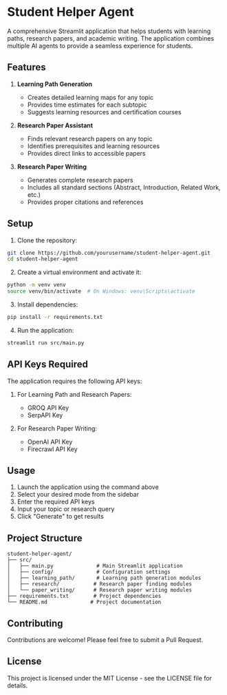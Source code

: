 # Student Helper Agent

A comprehensive Streamlit application that helps students with learning paths, research papers, and academic writing. The application combines multiple AI agents to provide a seamless experience for students.

## Features

1. **Learning Path Generation**
   - Creates detailed learning maps for any topic
   - Provides time estimates for each subtopic
   - Suggests learning resources and certification courses

2. **Research Paper Assistant**
   - Finds relevant research papers on any topic
   - Identifies prerequisites and learning resources
   - Provides direct links to accessible papers

3. **Research Paper Writing**
   - Generates complete research papers
   - Includes all standard sections (Abstract, Introduction, Related Work, etc.)
   - Provides proper citations and references

## Setup

1. Clone the repository:
```bash
git clone https://github.com/yourusername/student-helper-agent.git
cd student-helper-agent
```

2. Create a virtual environment and activate it:
```bash
python -m venv venv
source venv/bin/activate  # On Windows: venv\Scripts\activate
```

3. Install dependencies:
```bash
pip install -r requirements.txt
```

4. Run the application:
```bash
streamlit run src/main.py
```

## API Keys Required

The application requires the following API keys:

1. For Learning Path and Research Papers:
   - GROQ API Key
   - SerpAPI Key

2. For Research Paper Writing:
   - OpenAI API Key
   - Firecrawl API Key

## Usage

1. Launch the application using the command above
2. Select your desired mode from the sidebar
3. Enter the required API keys
4. Input your topic or research query
5. Click "Generate" to get results

## Project Structure

```
student-helper-agent/
├── src/
│   ├── main.py              # Main Streamlit application
│   ├── config/              # Configuration settings
│   ├── learning_path/       # Learning path generation modules
│   ├── research/           # Research paper finding modules
│   └── paper_writing/      # Research paper writing modules
├── requirements.txt        # Project dependencies
└── README.md              # Project documentation
```

## Contributing

Contributions are welcome! Please feel free to submit a Pull Request.

## License

This project is licensed under the MIT License - see the LICENSE file for details. 